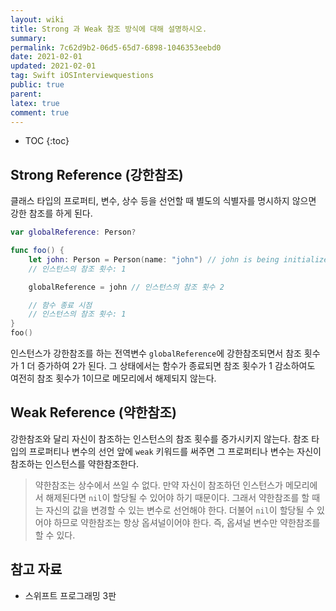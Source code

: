 ```yaml
---
layout: wiki
title: Strong 과 Weak 참조 방식에 대해 설명하시오.
summary: 
permalink: 7c62d9b2-06d5-65d7-6898-1046353eebd0
date: 2021-02-01
updated: 2021-02-01
tag: Swift iOSInterviewquestions
public: true
parent: 
latex: true
comment: true
---
```


* TOC
{:toc}

## Strong Reference (강한참조)

클래스 타입의 프로퍼티, 변수, 상수 등을 선언할 때 별도의 식별자를 명시하지 않으면 강한 참조를 하게 된다.

```swift
var globalReference: Person?

func foo() {
	let john: Person = Person(name: "john") // john is being initialized
	// 인스턴스의 참조 횟수: 1

	globalReference = john // 인스턴스의 참조 횟수 2

	// 함수 종료 시점
	// 인스턴스의 참조 횟수: 1
}
foo()
```

인스턴스가 강한참조를 하는 전역변수 `globalReference`에 강한참조되면서 참조 횟수가 1 더 증가하여 2가 된다. 그 상태에서는 함수가 종료되면 참조 횟수가 1 감소하여도 여전히 참조 횟수가 1이므로 메모리에서 해제되지 않는다.

## Weak Reference (약한참조)

강한참조와 달리 자신이 참조하는 인스턴스의 참조 횟수를 증가시키지 않는다. 참조 타입의 프로퍼티나 변수의 선언 앞에 `weak` 키워드를 써주면 그 프로퍼티나 변수는 자신이 참조하는 인스턴스를 약한참조한다.

> 약한참조는 상수에서 쓰일 수 없다. 만약 자신이 참조하던 인스턴스가 메모리에서 해제된다면 `nil`이 할당될 수 있어야 하기 때문이다. 그래서 약한참조를 할 때는 자신의 값을 변경할 수 있는 변수로 선언해야 한다. 더불어 `nil`이 할당될 수 있어야 하므로 약한참조는 항상 옵셔널이어야 한다. 즉, 옵셔널 변수만 약한참조를 할 수 있다.

## 참고 자료

- 스위프트 프로그래밍 3판
